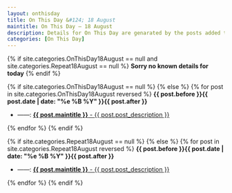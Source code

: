 ```yaml
---
layout: onthisday
title: On This Day &#124; 18 August
maintitle: On This Day — 18 August
description: Details for On This Day are genarated by the posts added to the website so the content is subject to changes/updates over time.
categories: [On This Day]
---
```


{% if site.categories.OnThisDay18August == null and site.categories.Repeat18August == null %}
<strong>Sorry no known details for today</strong>
{% endif %}

{% if site.categories.OnThisDay18August == null %}
{% else %}
{% for post in site.categories.OnThisDay18August reversed %}
<strong>{{ post.before }}{{ post.date | date: "%e %B %Y" }}{{ post.after }}</strong>
<ul>
<li> ——: <a class="{{ post.class }}" href="{{ post.url }}"><strong>{{ post.maintitle }}</strong> - {{ post.post_description }}</a></li>
</ul>
{% endfor %}
{% endif %}

{% if site.categories.Repeat18August == null %}
{% else %}
{% for post in site.categories.Repeat18August reversed %}
<strong>{{ post.before }}{{ post.date | date: "%e %B %Y" }}{{ post.after }}</strong>
<ul>
<li> ——: <a class="{{ post.class }}" href="{{ post.url }}"><strong>{{ post.maintitle }}</strong> - {{ post.post_description }}</a></li>
</ul>
{% endfor %}
{% endif %}
